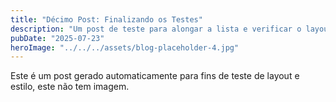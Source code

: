 ```yaml
---
title: "Décimo Post: Finalizando os Testes"
description: "Um post de teste para alongar a lista e verificar o layout."
pubDate: "2025-07-23"
heroImage: "../../../assets/blog-placeholder-4.jpg"
---
```


Este é um post gerado automaticamente para fins de teste de layout e estilo, este não tem imagem.
